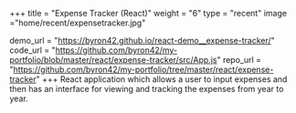 +++
title = "Expense Tracker (React)"
weight = "6"
type = "recent"
image ="home/recent/expensetracker.jpg"

demo_url = "https://byron42.github.io/react-demo__expense-tracker/"
code_url = "https://github.com/byron42/my-portfolio/blob/master/react/expense-tracker/src/App.js"
repo_url = "https://github.com/byron42/my-portfolio/tree/master/react/expense-tracker"
+++
React application which allows a user to input expenses and then has an interface for viewing and tracking the expenses from year to year.  

<!-- This is my first project from a [React.js course](https://www.udemy.com/course/react-the-complete-guide-incl-redux/) which offers a very thorough deep dive into React components.  It requires peer reviews, has various quizzes and checkpoints, and in my opinion is teaching React in a way that challenges how I think and what I understand about JavaScript.   -->

<!-- As a disclaimer, all coding in this project was entered manually to become more acquainted with React and jsx. -->